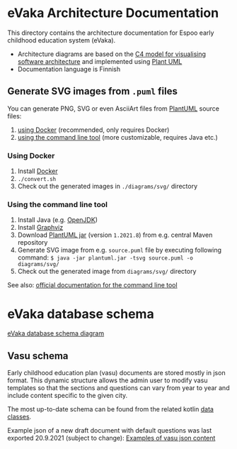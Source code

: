 <!--
SPDX-FileCopyrightText: 2017-2020 City of Espoo

SPDX-License-Identifier: LGPL-2.1-or-later
-->

# eVaka Architecture Documentation

This directory contains the architecture documentation for Espoo early childhood education system (eVaka).

- Architecture diagrams are based on the [C4 model for visualising software architecture](https://c4model.com/) and implemented using [Plant UML](https://plantuml.com/)
- Documentation language is Finnish

## Generate SVG images from `.puml` files

You can generate PNG, SVG or even AsciiArt files from [PlantUML](https://plantuml.com) source files:

1. [using Docker](#using-docker) (recommended, only requires Docker)
1. [using the command line tool](#using-the-command-line-tool) (more customizable, requires Java etc.)

### Using Docker

1. Install [Docker](https://docs.docker.com/engine/install/)
1. `./convert.sh`
1. Check out the generated images in `./diagrams/svg/` directory

### Using the command line tool

1. Install Java (e.g. [OpenJDK](https://openjdk.java.net/install/))
1. Install [Graphviz](https://graphviz.org/)
1. Download [PlantUML jar](https://search.maven.org/remotecontent?filepath=net/sourceforge/plantuml/plantuml/1.2021.8/plantuml-1.2021.8.jar) (version `1.2021.8`) from e.g. central Maven repository
1. Generate SVG image from e.g. `source.puml` file by executing following command: `$ java -jar plantuml.jar -tsvg source.puml -o diagrams/svg/`
1. Check out the generated image from `diagrams/svg/` directory

See also: [official documentation for the command line tool](https://plantuml.com/command-line)


# eVaka database schema

[eVaka database schema diagram](./evaka_db_schema.png)

## Vasu schema

Early childhood education plan (vasu) documents are stored mostly in json format. This dynamic structure allows the admin user
to modify vasu templates so that the sections and questions can vary from year to year and include content specific to the
given city.

The most up-to-date schema can be found from the related kotlin [data classes](../service/src/main/kotlin/fi/espoo/evaka/vasu/Vasu.kt).

Example json of a new draft document with default questions was last exported 20.9.2021 (subject to change):
[Examples of vasu json content](./vasu-json-examples)
